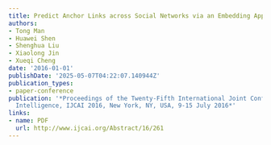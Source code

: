 ```yaml
---
title: Predict Anchor Links across Social Networks via an Embedding Approach
authors:
- Tong Man
- Huawei Shen
- Shenghua Liu
- Xiaolong Jin
- Xueqi Cheng
date: '2016-01-01'
publishDate: '2025-05-07T04:22:07.140944Z'
publication_types:
- paper-conference
publication: '*Proceedings of the Twenty-Fifth International Joint Conference on Artificial
  Intelligence, IJCAI 2016, New York, NY, USA, 9-15 July 2016*'
links:
- name: PDF
  url: http://www.ijcai.org/Abstract/16/261
---
```

